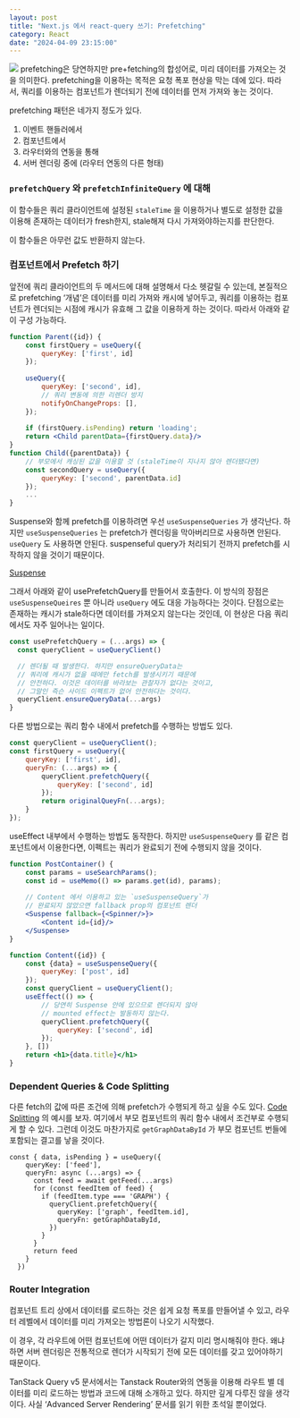 ```yaml
---
layout: post
title: "Next.js 에서 react-query 쓰기: Prefetching"
category: React
date: "2024-04-09 23:15:00"
---
```


<img src="@image/2024-04-08/1.png">
prefetching은 당연하지만 pre+fetching의 합성어로, 미리 데이터를 가져오는 것을 의미한다. prefetching을 이용하는 목적은 요청 폭포 현상을 막는 데에 있다. 따라서, 쿼리를 이용하는 컴포넌트가 렌더되기 전에 데이터를 먼저 가져와 놓는 것이다.

prefetching 패턴은 네가지 정도가 있다.

1. 이벤트 핸들러에서
2. 컴포넌트에서
3. 라우터와의 연동을 통해
4. 서버 렌더링 중에 (라우터 연동의 다른 형태)

### `prefetchQuery` 와 `prefetchInfiniteQuery` 에 대해

이 함수들은 쿼리 클라이언트에 설정된  `staleTime` 을 이용하거나 별도로 설정한 값을 이용해 존재하는 데이터가 fresh한지, stale해져 다시 가져와야하는지를 판단한다.

이 함수들은 아무런 값도 반환하지 않는다.

### 컴포넌트에서 Prefetch 하기

앞전에 쿼리 클라이언트의 두 메서드에 대해 설명해서 다소 헷갈릴 수 있는데, 본질적으로 prefetching ‘개념’은 데이터를 미리 가져와 캐시에 넣어두고, 쿼리를 이용하는 컴포넌트가 렌더되는 시점에 캐시가 유효해 그 값을 이용하게 하는 것이다. 따라서 아래와 같이 구성 가능하다.

```jsx
function Parent({id}) {
	const firstQuery = useQuery({
		queryKey: ['first', id]
	});
	
	useQuery({
		queryKey: ['second', id],
		// 쿼리 변동에 의한 리렌더 방지
		notifyOnChangeProps: [],
	});
	
	if (firstQuery.isPending) return 'loading';
	return <Child parentData={firstQuery.data}/>
} 
function Child({parentData}) {
	// 부모에서 캐싱된 값을 이용할 것 (staleTime이 지나지 않아 렌더됐다면)
	const secondQuery = useQuery({
		queryKey: ['second', parentData.id]
	});
	...
}
```

Suspense와 함께 prefetch를 이용하려면 우선 `useSuspenseQueries` 가 생각난다. 하지만  `useSuspenseQueries`  는 prefetch가 렌더링을 막아버리므로 사용하면 안된다. `useQuery` 도 사용하면 안된다. suspenseful query가 처리되기 전까지 prefetch를 시작하지 않을 것이기 때문이다.

[Suspense](https://www.notion.so/Suspense-d240fc6abfbe43f7bde93b190298d09c?pvs=21)

그래서 아래와 같이 usePrefetchQuery를 만들어서 호출한다. 이 방식의 장점은 `useSuspenseQueires` 뿐 아니라 `useQuery`  에도 대응 가능하다는 것이다. 단점으로는 존재하는 캐시가 stale하다면 데이터를 가져오지 않는다는 것인데, 이 현상은 다음 쿼리에서도 자주 일어나는 일이다.

```jsx
const usePrefetchQuery = (...args) => {
  const queryClient = useQueryClient()

  // 렌더될 때 발생한다. 하지만 ensureQueryData는 
  // 쿼리에 캐시가 없을 때에만 fetch를 발생시키기 때문에
  // 안전하다. 이것은 데이터를 바라보는 관찰자가 없다는 것이고,
  // 그말인 즉슨 사이드 이펙트가 없어 안전하다는 것이다.
  queryClient.ensureQueryData(...args)
}
```

다른 방법으로는 쿼리 함수 내에서 prefetch를 수행하는 방법도 있다.

```jsx
const queryClient = useQueryClient();
const firstQuery = useQuery({
	queryKey: ['first', id],
	queryFn: (...args) => {
		queryClient.prefetchQuery({
			queryKey: ['second', id]
		});
		return originalQueyFn(...args);
	}
});
```

useEffect 내부에서 수행하는 방법도 동작한다. 하지만 `useSuspenseQuery` 를 같은 컴포넌트에서 이용한다면, 이펙트는 쿼리가 완료되기 전에 수행되지 않을 것이다. 

```jsx
function PostContainer() {
	const params = useSearchParams();
	const id = useMemo(() => params.get(id), params);
	
	// Content 에서 이용하고 있는 `useSuspenseQuery`가 
	// 완료되지 않았으면 fallback prop의 컴포넌트 렌더
	<Suspense fallback={<Spinner/>}>
		<Content id={id}/>
	</Suspense>
}

function Content({id}) {
	const {data} = useSuspenseQuery({
		queryKey: ['post', id]
	});
	const queryClient = useQueryClient();
	useEffect(() => {
		// 당연히 Suspense 안에 있으므로 렌더되지 않아
		// mounted effect는 발동하지 않는다.
		queryClient.prefetchQuery({
			queryKey: ['second', id]
		});
	}, [])
	return <h1>{data.title}</h1>
}
```

### Dependent Queries & Code Splitting

다른 fetch의 값에 따른 조건에 의해 prefetch가 수행되게 하고 싶을 수도 있다. [Code Splitting](https://www.notion.so/Code-Splitting-ec6d5941c2614feea77a226c54cd2b18?pvs=21) 의 예시를 보자. 여기에서 부모 컴포넌트의 쿼리 함수 내에서 조건부로 수행되게 할 수 있다. 그런데 이것도 마찬가지로 `getGraphDataById` 가 부모 컴포넌트 번들에 포함되는 결고를 낳을 것이다.

```tsx
const { data, isPending } = useQuery({
    queryKey: ['feed'],
    queryFn: async (...args) => {
      const feed = await getFeed(...args)
      for (const feedItem of feed) {
        if (feedItem.type === 'GRAPH') {
          queryClient.prefetchQuery({
            queryKey: ['graph', feedItem.id],
            queryFn: getGraphDataById,
          })
        }
      }
      return feed
    }
  })

```

### Router Integration

컴포넌트 트리 상에서 데이터를 로드하는 것은 쉽게 요청 폭포를 만들어낼 수 있고, 라우터 레벨에서 데이터를 미리 가져오는 방법론이 나오기 시작했다. 

이 경우, 각 라우트에 어떤 컴포넌트에 어떤 데이터가 갈지 미리 명시해줘야 한다. 왜냐하면 서버 렌더링은 전통적으로 렌더가 시작되기 전에 모든 데이터를 갖고 있어야하기 때문이다. 

TanStack Query v5 문서에서는 Tanstack Router와의 연동을 이용해 라우트 별 데이터를 미리 로드하는 방법과 코드에 대해 소개하고 있다. 하지만 깊게 다루진 않을 생각이다. 사실 ‘Advanced Server Rendering’ 문서를 읽기 위한 초석일 뿐이었다.